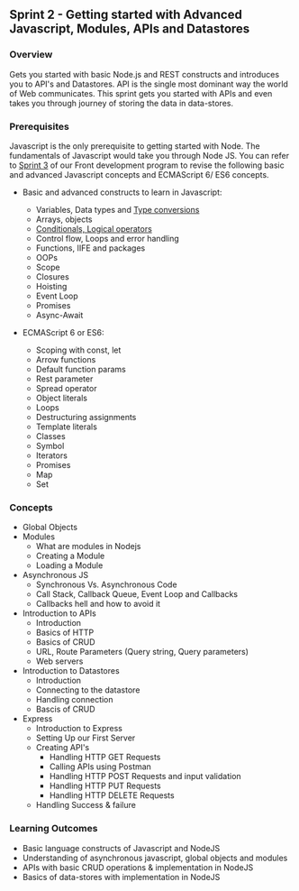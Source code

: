 ## Sprint 2 - Getting started with Advanced Javascript, Modules, APIs and Datastores

### Overview

Gets you started with basic Node.js and REST constructs and introduces you to API's and Datastores.
API is the single most dominant way the world of Web communicates. This sprint gets you started with APIs and even takes you through journey of storing the data in data-stores.

### Prerequisites
Javascript is the only prerequisite to getting started with Node. The fundamentals of Javascript would take you through Node JS.
You can refer to [Sprint 3](https://github.com/greyatom-school/the-minerva-project/tree/master/FEWD/sprint_3) of our Front development program to revise the following basic and advanced Javascript concepts and ECMAScript 6/ ES6 concepts.

- Basic and advanced constructs to learn in Javascript: 
	- Variables, Data types and [Type conversions](https://github.com/nehalgala7/Nodejs-concepts/blob/master/Sprint_2/Additional%20Resources/Variables_DataTypes_TypeConversions.md)
	- Arrays, objects
	- [Conditionals, Logical operators](https://github.com/nehalgala7/Nodejs-concepts/blob/master/Sprint_2/Additional%20Resources/Condtional_and_Logical_operators.md)
	- Control flow, Loops and error handling 
	- Functions, IIFE and  packages
	- OOPs
	- Scope
	- Closures
	- Hoisting
	- Event Loop
	- Promises
	- Async-Await

- ECMAScript 6 or ES6: 
	- Scoping with const, let
	- Arrow functions
	- Default function params
	- Rest parameter
	- Spread operator
	- Object literals
	- Loops
	- Destructuring assignments
	- Template literals
	- Classes
	- Symbol
	- Iterators
	- Promises
	- Map
	- Set

### Concepts
- Global Objects
- Modules
	- What are modules in Nodejs
	- Creating a Module 
	- Loading a Module
- Asynchronous JS
	- Synchronous Vs. Asynchronous Code
	- Call Stack, Callback Queue, Event Loop and Callbacks 
	- Callbacks hell and how to avoid it
- Introduction to APIs
    - Introduction
    - Basics of HTTP
    - Basics of CRUD
    - URL, Route Parameters (Query string, Query parameters)
    - Web servers 
- Introduction to Datastores
	- Introduction
    - Connecting to the datastore
    - Handling connection
	- Bascis of CRUD
- Express	
    - Introduction to Express 
    - Setting Up our First Server
	- Creating API's
		- Handling HTTP GET Requests
		- Calling APIs using Postman
		- Handling HTTP POST Requests and input validation
		- Handling HTTP PUT Requests
		- Handling HTTP DELETE Requests
    - Handling Success & failure

### Learning Outcomes
- Basic language constructs of Javascript and NodeJS
- Understanding of asynchronous javascript, global objects and modules
- APIs with basic CRUD operations & implementation in NodeJS
- Basics of data-stores with implementation in NodeJS





